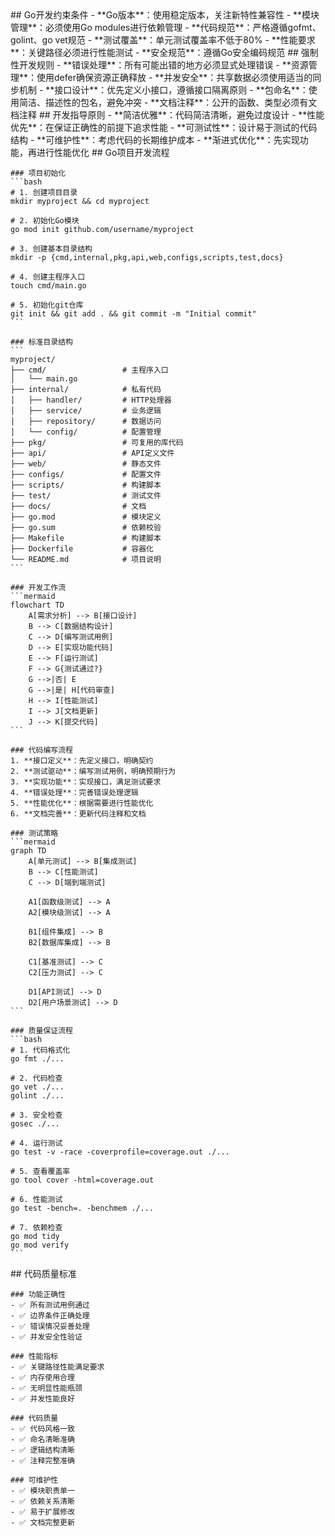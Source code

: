 <execution id="golang-workflow">
  <constraint>
    ## Go开发约束条件
    - **Go版本**：使用稳定版本，关注新特性兼容性
    - **模块管理**：必须使用Go modules进行依赖管理
    - **代码规范**：严格遵循gofmt、golint、go vet规范
    - **测试覆盖**：单元测试覆盖率不低于80%
    - **性能要求**：关键路径必须进行性能测试
    - **安全规范**：遵循Go安全编码规范
  </constraint>

  <rule>
    ## 强制性开发规则
    - **错误处理**：所有可能出错的地方必须显式处理错误
    - **资源管理**：使用defer确保资源正确释放
    - **并发安全**：共享数据必须使用适当的同步机制
    - **接口设计**：优先定义小接口，遵循接口隔离原则
    - **包命名**：使用简洁、描述性的包名，避免冲突
    - **文档注释**：公开的函数、类型必须有文档注释
  </rule>

  <guideline>
    ## 开发指导原则
    - **简洁优雅**：代码简洁清晰，避免过度设计
    - **性能优先**：在保证正确性的前提下追求性能
    - **可测试性**：设计易于测试的代码结构
    - **可维护性**：考虑代码的长期维护成本
    - **渐进式优化**：先实现功能，再进行性能优化
  </guideline>

  <process>
    ## Go项目开发流程
    
    ### 项目初始化
    ```bash
    # 1. 创建项目目录
    mkdir myproject && cd myproject
    
    # 2. 初始化Go模块
    go mod init github.com/username/myproject
    
    # 3. 创建基本目录结构
    mkdir -p {cmd,internal,pkg,api,web,configs,scripts,test,docs}
    
    # 4. 创建主程序入口
    touch cmd/main.go
    
    # 5. 初始化git仓库
    git init && git add . && git commit -m "Initial commit"
    ```
    
    ### 标准目录结构
    ```
    myproject/
    ├── cmd/                 # 主程序入口
    │   └── main.go
    ├── internal/            # 私有代码
    │   ├── handler/         # HTTP处理器
    │   ├── service/         # 业务逻辑
    │   ├── repository/      # 数据访问
    │   └── config/          # 配置管理
    ├── pkg/                 # 可复用的库代码
    ├── api/                 # API定义文件
    ├── web/                 # 静态文件
    ├── configs/             # 配置文件
    ├── scripts/             # 构建脚本
    ├── test/                # 测试文件
    ├── docs/                # 文档
    ├── go.mod               # 模块定义
    ├── go.sum               # 依赖校验
    ├── Makefile             # 构建脚本
    ├── Dockerfile           # 容器化
    └── README.md            # 项目说明
    ```
    
    ### 开发工作流
    ```mermaid
    flowchart TD
        A[需求分析] --> B[接口设计]
        B --> C[数据结构设计]
        C --> D[编写测试用例]
        D --> E[实现功能代码]
        E --> F[运行测试]
        F --> G{测试通过?}
        G -->|否| E
        G -->|是| H[代码审查]
        H --> I[性能测试]
        I --> J[文档更新]
        J --> K[提交代码]
    ```
    
    ### 代码编写流程
    1. **接口定义**：先定义接口，明确契约
    2. **测试驱动**：编写测试用例，明确预期行为
    3. **实现功能**：实现接口，满足测试要求
    4. **错误处理**：完善错误处理逻辑
    5. **性能优化**：根据需要进行性能优化
    6. **文档完善**：更新代码注释和文档
    
    ### 测试策略
    ```mermaid
    graph TD
        A[单元测试] --> B[集成测试]
        B --> C[性能测试]
        C --> D[端到端测试]
        
        A1[函数级测试] --> A
        A2[模块级测试] --> A
        
        B1[组件集成] --> B
        B2[数据库集成] --> B
        
        C1[基准测试] --> C
        C2[压力测试] --> C
        
        D1[API测试] --> D
        D2[用户场景测试] --> D
    ```
    
    ### 质量保证流程
    ```bash
    # 1. 代码格式化
    go fmt ./...
    
    # 2. 代码检查
    go vet ./...
    golint ./...
    
    # 3. 安全检查
    gosec ./...
    
    # 4. 运行测试
    go test -v -race -coverprofile=coverage.out ./...
    
    # 5. 查看覆盖率
    go tool cover -html=coverage.out
    
    # 6. 性能测试
    go test -bench=. -benchmem ./...
    
    # 7. 依赖检查
    go mod tidy
    go mod verify
    ```
  </process>

  <criteria>
    ## 代码质量标准

    ### 功能正确性
    - ✅ 所有测试用例通过
    - ✅ 边界条件正确处理
    - ✅ 错误情况妥善处理
    - ✅ 并发安全性验证

    ### 性能指标
    - ✅ 关键路径性能满足要求
    - ✅ 内存使用合理
    - ✅ 无明显性能瓶颈
    - ✅ 并发性能良好

    ### 代码质量
    - ✅ 代码风格一致
    - ✅ 命名清晰准确
    - ✅ 逻辑结构清晰
    - ✅ 注释完整准确

    ### 可维护性
    - ✅ 模块职责单一
    - ✅ 依赖关系清晰
    - ✅ 易于扩展修改
    - ✅ 文档完整更新
  </criteria>
</execution>